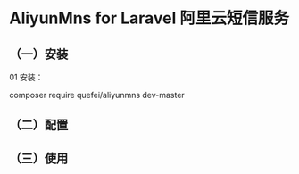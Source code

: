 # AliyunMns for Laravel 阿里云短信服务




## （一）安装


01 安装：

composer require quefei/aliyunmns dev-master




## （二）配置




## （三）使用

